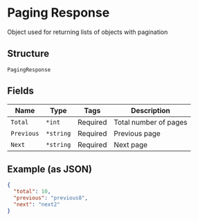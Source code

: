 
# Paging Response

Object used for returning lists of objects with pagination

## Structure

`PagingResponse`

## Fields

| Name | Type | Tags | Description |
|  --- | --- | --- | --- |
| `Total` | `*int` | Required | Total number of pages |
| `Previous` | `*string` | Required | Previous page |
| `Next` | `*string` | Required | Next page |

## Example (as JSON)

```json
{
  "total": 10,
  "previous": "previous8",
  "next": "next2"
}
```

